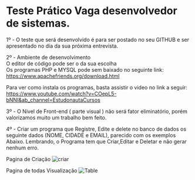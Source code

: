 # Teste Prático  Vaga desenvolvedor de sistemas.


1º  - O teste que será desenvolvido é  para ser postado no seu GITHUB e ser apresentado no dia da sua próxima entrevista.


2º - Ambiente de desenvolvimento<br> 
O editor de código pode ser o da sua escolha<br>
Os programas  PHP e MYSQL pode sem baixado no seguinte link:<br> https://www.apachefriends.org/download.html<br>


Para ver como instala os programas, basta assistir o video  no link a seguir: <br>https://www.youtube.com/watch?v=COepL5-bNNI&ab_channel=EstudonautaCursos
      

3º - O Nivel de Front-end ( parte visual ) não será fator eliminatório, porém valorizamos muito um trabalho bem feito.<br>


4º - Criar um programa que Registre, Edite e delete no banco de dados os seguinte dados  (NOME, CIDADE e EMAIL), parecido com os exemplos Abaixo.
			Lembrando, o Programa tem que Criar,Editar e Deletar e não gerar nenhum erro.

Pagina de Criação
 ![criar](https://user-images.githubusercontent.com/42855373/162493157-147576b3-7e1e-451f-9de2-0e822654e447.PNG)
 
 Pagina de  todas Visualização
![Table](https://user-images.githubusercontent.com/42855373/162493184-77ba34ad-c69c-4f65-8835-e430a9708fcc.PNG)

    
